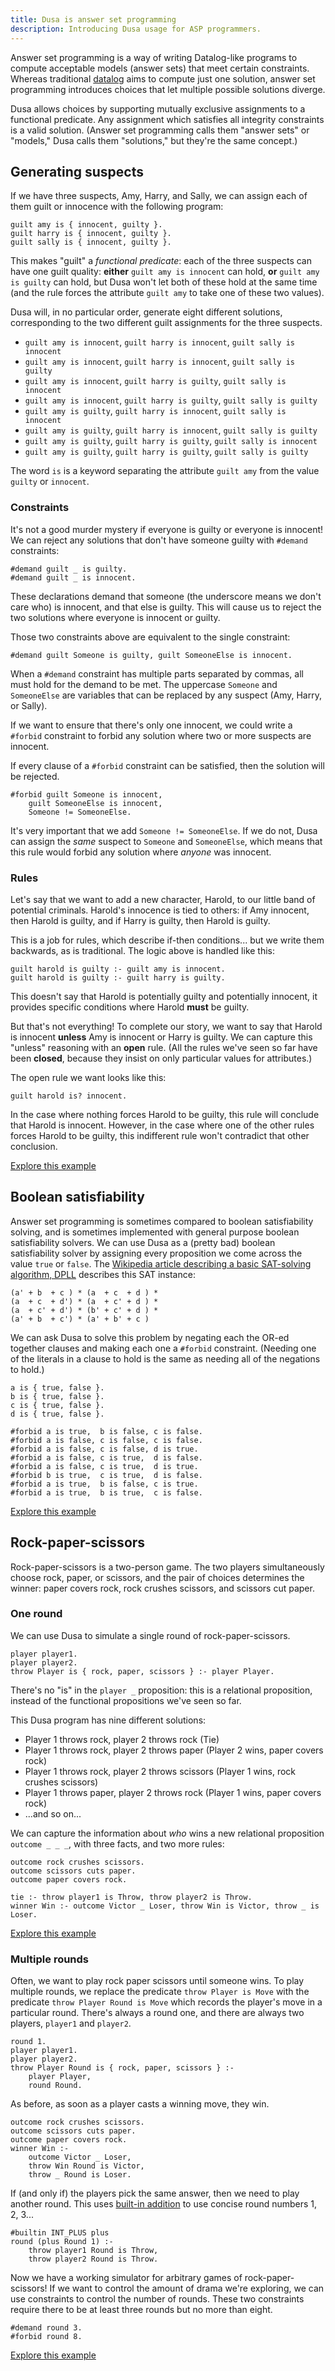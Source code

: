 ```yaml
---
title: Dusa is answer set programming
description: Introducing Dusa usage for ASP programmers.
---
```


Answer set programming is a way of writing Datalog-like programs to compute
acceptable models (answer sets) that meet certain constraints. Whereas
traditional [datalog](/docs/introductions/datalog/) aims to compute just one
solution, answer set programming introduces choices that let multiple possible
solutions diverge.

Dusa allows choices by supporting mutually exclusive assignments to a
functional predicate. Any assignment which satisfies all integrity constraints
is a valid solution. (Answer set programming calls them "answer sets" or
"models," Dusa calls them "solutions," but they're the same concept.)

## Generating suspects

If we have three suspects, Amy, Harry, and Sally, we can assign each of them
guilt or innocence with the following program:

    guilt amy is { innocent, guilty }.
    guilt harry is { innocent, guilty }.
    guilt sally is { innocent, guilty }.

This makes "guilt" a _functional predicate_: each of the three suspects can have
one guilt quality: **either** `guilt amy is innocent` can hold, **or**
`guilt amy is guilty` can hold, but Dusa won't let both of these hold at the
same time (and the rule forces the attribute `guilt amy` to take one of these
two values).

Dusa will, in no particular order, generate eight different solutions,
corresponding to the two different guilt assignments for the three suspects.

- `guilt amy is innocent`, `guilt harry is innocent`, `guilt sally is innocent`
- `guilt amy is innocent`, `guilt harry is innocent`, `guilt sally is guilty`
- `guilt amy is innocent`, `guilt harry is guilty`, `guilt sally is innocent`
- `guilt amy is innocent`, `guilt harry is guilty`, `guilt sally is guilty`
- `guilt amy is guilty`, `guilt harry is innocent`, `guilt sally is innocent`
- `guilt amy is guilty`, `guilt harry is innocent`, `guilt sally is guilty`
- `guilt amy is guilty`, `guilt harry is guilty`, `guilt sally is innocent`
- `guilt amy is guilty`, `guilt harry is guilty`, `guilt sally is guilty`

The word `is` is a keyword separating the attribute `guilt amy` from the value
`guilty` or `innocent`.

### Constraints

It's not a good murder mystery if everyone is guilty or everyone is innocent!
We can reject any solutions that don't have someone guilty with `#demand`
constraints:

    #demand guilt _ is guilty.
    #demand guilt _ is innocent.

These declarations demand that someone (the underscore means we don't care who)
is innocent, and that else is guilty. This will cause us to reject the two solutions
where everyone is innocent or guilty.

Those two constraints above are equivalent to the single constraint:

    #demand guilt Someone is guilty, guilt SomeoneElse is innocent.

When a `#demand` constraint has multiple parts separated by commas, all must
hold for the demand to be met. The uppercase `Someone` and `SomeoneElse` are
variables that can be replaced by any suspect (Amy, Harry, or Sally).

If we want to ensure that there's only one innocent, we could write a `#forbid`
constraint to forbid any solution where two or more suspects are innocent.

If every clause of a `#forbid` constraint can be satisfied, then the solution will be
rejected.

    #forbid guilt Someone is innocent,
        guilt SomeoneElse is innocent,
        Someone != SomeoneElse.

It's very important that we add `Someone != SomeoneElse`. If we do not, Dusa
can assign the _same_ suspect to `Someone` and `SomeoneElse`, which means that
this rule would forbid any solution where _anyone_ was innocent.

### Rules

Let's say that we want to add a new character, Harold, to our little band of
potential criminals. Harold's innocence is tied to others: if Amy innocent, then
Harold is guilty, and if Harry is guilty, then Harold is guilty.

This is a job for rules, which describe if-then conditions... but we write them
backwards, as is traditional. The logic above is handled like this:

    guilt harold is guilty :- guilt amy is innocent.
    guilt harold is guilty :- guilt harry is guilty.

This doesn't say that Harold is potentially guilty and potentially innocent, it
provides specific conditions where Harold **must** be guilty.

But that's not everything! To complete our story, we want to say that Harold is
innocent **unless** Amy is innocent or Harry is guilty. We can capture this
"unless" reasoning with an **open** rule. (All the rules we've seen so far have
been **closed**, because they insist on only particular values for attributes.)

The open rule we want looks like this:

    guilt harold is? innocent.

In the case where nothing forces Harold to be guilty, this rule will conclude
that Harold is innocent. However, in the case where one of the other rules
forces Harold to be guilty, this indifferent rule won't contradict that
other conclusion.

[Explore this example](https://dusa.rocks/#jsonz=lZHBqsIwEEV_5Rq3tR8giAt54Opt3BYktqMNJDMljaiI_25rG1p9orws5547dzJzVUHNlVTEKlGF5EdH3FamWHnjKOOMD0djA7S7wNS4wjBL3kAJHsIFtzQypfb-O1Vraz9RGU-xEUfC1FKdkqAeStHWkAU5zUUHYTvw6VstGvuUX0E4CSqSyhK0p3Hnvfidie7N3_AkYzTvSf-x9TsmuieLMdgPsdZebDFMDjrrPDQbOpXEIBNK8i3XHyC2hvhh351zdIau43L84Rctps1neDrwPxwv8am63QE)

## Boolean satisfiability

Answer set programming is sometimes compared to boolean satisfiability solving,
and is sometimes implemented with general purpose boolean satisfiability
solvers. We can use Dusa as a (pretty bad) boolean satisfiability solver by assigning
every proposition we come across the value `true` or `false`. The [Wikipedia article
describing a basic SAT-solving algorithm,
DPLL](https://en.wikipedia.org/wiki/DPLL_algorithm) describes this SAT instance:

    (a' + b  + c ) * (a  + c  + d ) *
    (a  + c  + d') * (a  + c' + d ) *
    (a  + c' + d') * (b' + c' + d ) *
    (a' + b  + c') * (a' + b' + c )

We can ask Dusa to solve this problem by negating each the OR-ed together
clauses and making each one a `#forbid` constraint. (Needing one of the
literals in a clause to hold is the same as needing all of the negations to
hold.)

    a is { true, false }.
    b is { true, false }.
    c is { true, false }.
    d is { true, false }.

    #forbid a is true,  b is false, c is false.
    #forbid a is false, c is false, c is false.
    #forbid a is false, c is false, d is true.
    #forbid a is false, c is true,  d is false.
    #forbid a is false, c is true,  d is true.
    #forbid b is true,  c is true,  d is false.
    #forbid a is true,  b is false, c is true.
    #forbid a is true,  b is true,  c is false.

[Explore this example](https://dusa.rocks/#jsonz=lZBLCsMwDAWvIpStyQG67Dm8kX8gcOUSO4sScvdSpy0mdUu6E0_DPKEFC54wXb2gQpfsfPHySAY4pxQ9CWQqnAOT4cjlpkULAWdYoEyzVxAoZg_rqMX0Y9uPXT_WMoQ0GXZQW7Y1VHWFFNj3PO7gD-BP2L0af7HPi9whcQvvxKbZHxN_-0Xv4pZtSzYxrnc)

## Rock-paper-scissors

Rock-paper-scissors is a two-person game. The two players simultaneously choose
rock, paper, or scissors, and the pair of choices determines the winner: paper
covers rock, rock crushes scissors, and scissors cut paper.

### One round

We can use Dusa to simulate a single round of rock-paper-scissors.

    player player1.
    player player2.
    throw Player is { rock, paper, scissors } :- player Player.

There's no "is" in the `player _` proposition: this is a relational proposition,
instead of the functional propositions we've seen so far.

This Dusa program has nine different solutions:

- Player 1 throws rock, player 2 throws rock (Tie)
- Player 1 throws rock, player 2 throws paper (Player 2 wins, paper covers rock)
- Player 1 throws rock, player 2 throws scissors (Player 1 wins, rock crushes
  scissors)
- Player 1 throws paper, player 2 throws rock (Player 1 wins, paper covers rock)
- ...and so on...

We can capture the information about _who_ wins a new relational proposition
`outcome _ _ _`, with three facts, and two more rules:

    outcome rock crushes scissors.
    outcome scissors cuts paper.
    outcome paper covers rock.

    tie :- throw player1 is Throw, throw player2 is Throw.
    winner Win :- outcome Victor _ Loser, throw Win is Victor, throw _ is Loser.

[Explore this example](https://dusa.rocks/#jsonz=bY_dCsIwDIVfJdTbOdBLn0HQC9GbwZAaseiS0bSKiO9us27zB6-afjnnJHmYYBaGWyRTmAPb2CApmcCKEDxHOgAfU2HPBbT7Fn0BYp0Ie6moovayv6OH_MzKHzBPIJw832CdsRN4_A-DJyymva1XlzqAY7DcYGcC66OcUEZT-e6POTYGyeEf3e4Plq-YFBrVZQeHOjRv2J-gK24UFF98PvLkvDmiFLdzpPZhxtbZwB5qWLLoZdmuomTNzQHWijpZaZ4v)

### Multiple rounds

Often, we want to play rock paper scissors until someone wins.
To play multiple rounds, we replace the predicate `throw Player is Move` with
the predicate `throw Player Round is Move` which records the player's move in
a particular round. There's always a round one, and there are always two players, `player1` and `player2`.

    round 1.
    player player1.
    player player2.
    throw Player Round is { rock, paper, scissors } :-
        player Player,
        round Round.

As before, as soon as a player casts a winning move, they win.

    outcome rock crushes scissors.
    outcome scissors cuts paper.
    outcome paper covers rock.
    winner Win :-
        outcome Victor _ Loser,
        throw Win Round is Victor,
        throw _ Round is Loser.

If (and only if) the players pick the same answer, then we need to play another
round. This uses [built-in addition](/docs/langauge/builtin/) to use concise round
numbers 1, 2, 3...

    #builtin INT_PLUS plus
    round (plus Round 1) :-
        throw player1 Round is Throw,
        throw player2 Round is Throw.

Now we have a working simulator for arbitrary games of rock-paper-scissors! If
we want to control the amount of drama we're exploring, we can use constraints
to control the number of rounds. These two constraints require there to be at least
three rounds but no more than eight.

    #demand round 3.
    #forbid round 8.

[Explore this example](https://dusa.rocks/#jsonz=bVDLTsMwEPyVVXIBKURquaD-AVKLKihwiRSljqtaJF7LDypU9d9Ze_OAQi6xZ8YzO3vOfLbK0EidFVmLIvRSRySHTei8Mp0Ei0G3DvBAJ_FRgGmMtAU4oZxD6yqd74MirYbHp129Xb--gOkC4ZU2XfMlLfBvUV4BSwL80eIJtgw_xyRQDs7_R8EFVneVBvoGI35YAINpUnYpYzwGL7CXyQyEDe4o3WRWzvzkL4J3HPqDTXcQ-ClJEa2IOymtCXyn0uNEo_xNCY8Walijo9GY5JpRPnVk3S--ntn0OJXgUnF5fLqJyx2Ei9spnh2GTc8-uwgXfyXLK0mKylvZNwRy0D1h-QHtXo3IQ5ldvgE)
